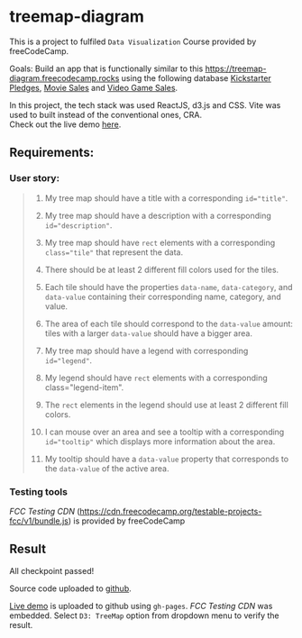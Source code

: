 # treemap-diagram

This is a project to fulfiled <code>Data Visualization</code> Course provided by freeCodeCamp.

Goals: Build an app that is functionally similar to this https://treemap-diagram.freecodecamp.rocks using the following database [Kickstarter Pledges](https://cdn.freecodecamp.org/testable-projects-fcc/data/tree_map/kickstarter-funding-data.json), [Movie Sales](https://cdn.freecodecamp.org/testable-projects-fcc/data/tree_map/movie-data.json) and [Video Game Sales](https://cdn.freecodecamp.org/testable-projects-fcc/data/tree_map/video-game-sales-data.json).

In this project, the tech stack was used ReactJS, d3.js and CSS. Vite was used to built instead of the conventional ones, CRA.<br>
Check out the live demo [here](https://ndtrung-dev.github.io/treemap-diagram).

## Requirements:

### User story:
>
> 1. My tree map should have a title with a corresponding <code>id="title"</code>.
>
> 1. My tree map should have a description with a corresponding <code>id="description"</code>.
>
> 1. My tree map should have <code>rect</code> elements with a corresponding <code>class="tile"</code></code> that represent the data.
>
> 1. There should be at least 2 different fill colors used for the tiles.
>
> 1. Each tile should have the properties <code>data-name</code>, <code>data-category</code>, and <code>data-value</code> containing their corresponding name, category, and value.
>
> 1. The area of each tile should correspond to the <code>data-value</code> amount: tiles with a larger <code>data-value</code> should have a bigger area.
>
> 1. My tree map should have a legend with corresponding <code>id="legend"</code>.
>
> 1. My legend should have <code>rect</code> elements with a corresponding class="legend-item"</code>.
>
> 1. The <code>rect</code> elements in the legend should use at least 2 different fill colors.
>
> 1. I can mouse over an area and see a tooltip with a corresponding <code>id="tooltip"</code> which displays more information about the area.
>
> 1. My tooltip should have a <code>data-value</code> property that corresponds to the <code>data-value</code> of the active area.

### Testing tools

<em>FCC Testing CDN</em> (https://cdn.freecodecamp.org/testable-projects-fcc/v1/bundle.js) is provided by freeCodeCamp

## Result

All checkpoint passed!

Source code uploaded to [github](https://github.com/ndtrung-dev/treemap-diagram).

[Live demo](https://ndtrung-dev.github.io/treemap-diagram) is uploaded to github using <code>gh-pages</code>. <em>FCC Testing CDN</em> was embedded. Select <code>D3: TreeMap</code> option from dropdown menu to verify the result.
